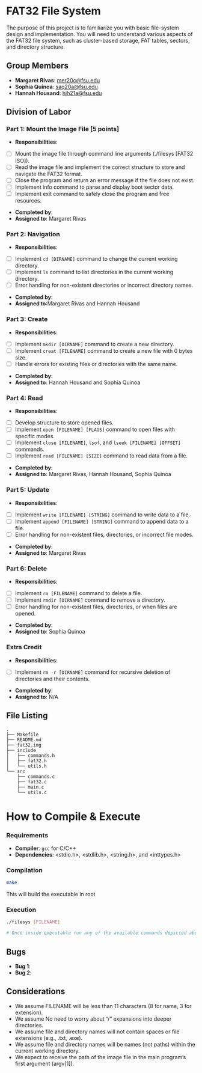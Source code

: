 # FAT32 File System

The purpose of this project is to familiarize you with basic file-system design and implementation. You will need to understand various aspects of the FAT32 file system, such as cluster-based storage, FAT tables, sectors, and directory structure.

## Group Members
- **Margaret Rivas**: mer20c@fsu.edu
- **Sophia Quinoa**: saq20a@fsu.edu
- **Hannah Housand**: hjh21a@fsu.edu

## Division of Labor

### Part 1: Mount the Image File [5 points]
- **Responsibilities**:
- [ ] Mount the image file through command line arguments (./filesys [FAT32 ISO]).
- [ ] Read the image file and implement the correct structure to store and navigate the FAT32 format.
- [ ] Close the program and return an error message if the file does not exist.
- [ ] Implement info command to parse and display boot sector data.
- [ ] Implement exit command to safely close the program and free resources.
- **Completed by**: 
- **Assigned to**: Margaret Rivas

### Part 2: Navigation
- **Responsibilities**:
- [ ] Implement `cd [DIRNAME]` command to change the current working directory.
- [ ] Implement `ls` command to list directories in the current working directory.
- [ ] Error handling for non-existent directories or incorrect directory names.
- **Completed by**: 
- **Assigned to**:Margaret Rivas and Hannah Housand

### Part 3: Create
- **Responsibilities**:
- [ ] Implement `mkdir [DIRNAME]` command to create a new directory.
- [ ] Implement `creat [FILENAME]` command to create a new file with 0 bytes size.
- [ ] Handle errors for existing files or directories with the same name.
- **Completed by**: 
- **Assigned to**: Hannah Housand and Sophia Quinoa

### Part 4: Read
- **Responsibilities**:
- [ ]  Develop structure to store opened files.
- [ ] Implement `open [FILENAME] [FLAGS]` command to open files with specific modes.
- [ ] Implement `close [FILENAME]`, `lsof`, and `lseek [FILENAME] [OFFSET]` commands.
- [ ] Implement `read [FILENAME] [SIZE]` command to read data from a file.
- **Completed by**: 
- **Assigned to**: Margaret Rivas, Hannah Housand, Sophia Quinoa

### Part 5: Update
- **Responsibilities**:
- [ ] Implement `write [FILENAME] [STRING]` command to write data to a file.
- [ ] Implement `append [FILENAME] [STRING]` command to append data to a file.
- [ ] Error handling for non-existent files, directories, or incorrect file modes.
- **Completed by**: 
- **Assigned to**: Margaret Rivas

### Part 6: Delete
- **Responsibilities**:
- [ ] Implement `rm [FILENAME]` command to delete a file.
- [ ] Implement `rmdir [DIRNAME]` command to remove a directory.
- [ ] Error handling for non-existent files, directories, or when files are opened.
- **Completed by**: 
- **Assigned to**: Sophia Quinoa

### Extra Credit
- **Responsibilities**:
- [ ] Implement `rm -r [DIRNAME]` command for recursive deletion of directories and their contents.
- **Completed by**: 
- **Assigned to**: N/A

## File Listing
```
.
├── Makefile
├── README.md
├── fat32.img
├── include
│   ├── commands.h
│   ├── fat32.h
│   └── utils.h
└── src
    ├── commands.c
    ├── fat32.c
    ├── main.c
    └── utils.c
```
# How to Compile & Execute

### Requirements
- **Compiler**: `gcc` for C/C++
- **Dependencies**: <stdio.h>, <stdlib.h>, <string.h>, and <inttypes.h>

### Compilation
```bash
make
```
This will build the executable in root
### Execution
```bash
./filesys [FILENAME]

# Once inside executable run any of the available commands depicted above.
```

## Bugs
- **Bug 1**:
- **Bug 2**: 

## Considerations
- We assume FILENAME will be less than 11 characters (8 for name, 3 for extension).
- We assume No need to worry about “/” expansions into deeper directories.
- We assume file and directory names will not contain spaces or file extensions (e.g., .txt, .exe).
- We assume file and directory names will be names (not paths) within the current working directory.
- We expect to receive the path of the image file in the main program’s first argument (argv[1]).
